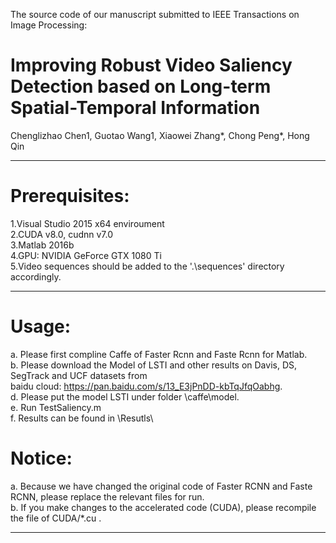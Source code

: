 The source code of our manuscript submitted to IEEE Transactions on Image Processing: 
# Improving Robust Video Saliency Detection based on Long-term Spatial-Temporal Information  

Chenglizhao Chen1, Guotao Wang1, Xiaowei Zhang*, Chong Peng*, Hong Qin  

------------------------------------------------------------------------------------------------------------------------
# Prerequisites:
1.Visual Studio 2015 x64 enviroument  
2.CUDA v8.0, cudnn v7.0  
3.Matlab 2016b  
4.GPU: NVIDIA GeForce GTX 1080 Ti  
5.Video sequences should be added to the '.\sequences' directory accordingly.  

-----------------------------------------------------------------------------------------------------------------------
# Usage:  
a. Please first compline Caffe of Faster Rcnn and Faste Rcnn for Matlab.  
b. Please download the Model of LSTI and other results on Davis, DS, SegTrack and UCF datasets from  
baidu cloud: https://pan.baidu.com/s/13_E3jPnDD-kbTqJfqOabhg.  
d. Please put the model LSTI under folder \caffe\model\.  
e. Run TestSaliency.m  
f. Results can be found in \Resutls\  

# Notice:
a. Because we have changed the original code of Faster RCNN and Faste RCNN, please replace the relevant files for run.  
b. If you make changes to the accelerated code (CUDA), please recompile the file of CUDA/*.cu .  

-------------------------------------------------------------------------------------------------------------------------


